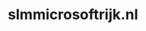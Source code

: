 ---
layout: post
title:  "slmmicrosoftrijk.nl"
internal_url:  "/data/slmmicrosoftrijk.nl.html"
categories: dutchgov
---